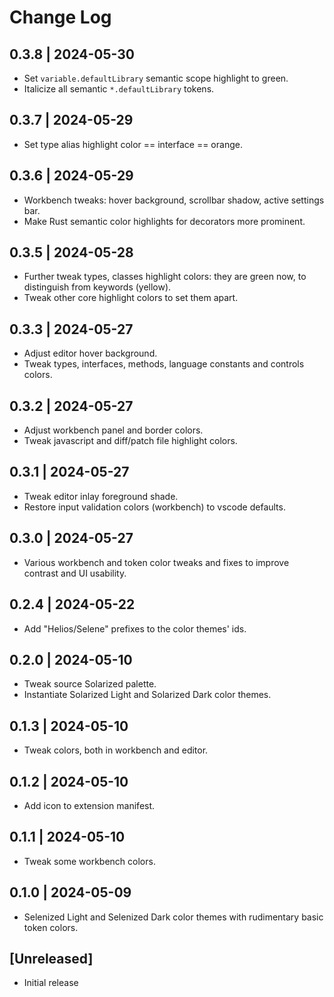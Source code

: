 # Change Log

## 0.3.8 | 2024-05-30

* Set `variable.defaultLibrary` semantic scope highlight to
  green.
* Italicize all semantic `*.defaultLibrary` tokens.

## 0.3.7 | 2024-05-29

* Set type alias highlight color == interface == orange.

## 0.3.6 | 2024-05-29

* Workbench tweaks: hover background, scrollbar shadow, active settings bar.
* Make Rust semantic color highlights for decorators more prominent.

## 0.3.5 | 2024-05-28

* Further tweak types, classes highlight colors: they are green now, to
  distinguish from keywords (yellow).
* Tweak other core highlight colors to set them apart.

## 0.3.3 | 2024-05-27

* Adjust editor hover background.
* Tweak types, interfaces, methods, language constants and controls colors.

## 0.3.2 | 2024-05-27

* Adjust workbench panel and border colors.
* Tweak javascript and diff/patch file highlight colors.

## 0.3.1 | 2024-05-27

* Tweak editor inlay foreground shade.
* Restore input validation colors (workbench) to vscode defaults.

## 0.3.0 | 2024-05-27

* Various workbench and token color tweaks and fixes to improve contrast and
  UI usability.

## 0.2.4 | 2024-05-22

* Add "Helios/Selene" prefixes to the color themes' ids.

## 0.2.0 | 2024-05-10

* Tweak source Solarized palette.
* Instantiate Solarized Light and Solarized Dark color themes.

## 0.1.3 | 2024-05-10

* Tweak colors, both in workbench and editor.

## 0.1.2 | 2024-05-10

* Add icon to extension manifest.

## 0.1.1 | 2024-05-10

* Tweak some workbench colors.

## 0.1.0 | 2024-05-09

* Selenized Light and Selenized Dark color themes with rudimentary basic token
  colors.

## [Unreleased]

* Initial release
